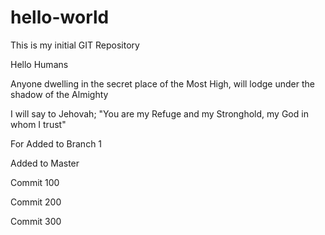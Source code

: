 # hello-world
This is my initial GIT Repository

Hello Humans

Anyone dwelling in the secret place of the Most High, will lodge under the shadow of the Almighty

I will say to Jehovah; "You are my Refuge and my Stronghold, my God in whom I trust"

For
Added to Branch 1

Added to Master

Commit 100

Commit 200

Commit 300
